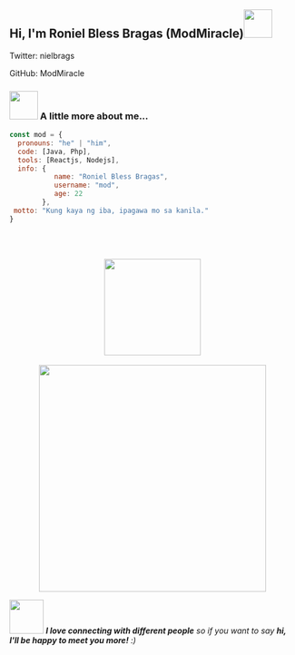 <h2> Hi, I'm Roniel Bless Bragas (ModMiracle)<img src="https://media.giphy.com/media/mGcNjsfWAjY5AEZNw6/giphy.gif" width="50"></h2>

Twitter: nielbrags 

GitHub: ModMiracle


### <img src="https://media.giphy.com/media/VgCDAzcKvsR6OM0uWg/giphy.gif" width="50"> A little more about me...  

```javascript
const mod = {
  pronouns: "he" | "him",
  code: [Java, Php],
  tools: [Reactjs, Nodejs],
  info: {
           name: "Roniel Bless Bragas",
           username: "mod",
           age: 22
        },
 motto: "Kung kaya ng iba, ipagawa mo sa kanila."
}
```

 <br><br>
 <p align="center"> 
<img align="center" height="170px" src="https://github-readme-stats.vercel.app/api?username=libyzxy0&?count_private=true&show_icons=true&theme=tokyonight" />
 <br/><br/>
<img align="center" src="https://github-readme-stats.vercel.app/api/top-langs/?username=libyzxy0&hide=html,css,scss&langs_count=15&layout=compact&theme=tokyonight" width="400px" />
</p>


<img src="https://media.giphy.com/media/LnQjpWaON8nhr21vNW/giphy.gif" width="60"> <em><b>I love connecting with different people</b> so if you want to say <b>hi, I'll be happy to meet you more!</b> :)</em>
